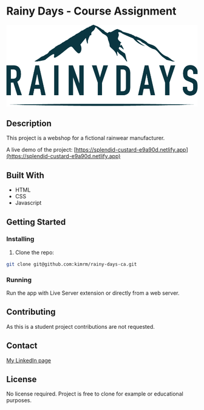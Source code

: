 # Rainy Days - Course Assignment

![image](https://github.com/kimrm/rainy-days-ca/blob/main/images/RainyDays_cropped.png?raw=true)

## Description

This project is a webshop for a fictional rainwear manufacturer.

A live demo of the project: 
[https://splendid-custard-e9a90d.netlify.app](https://splendid-custard-e9a90d.netlify.app)

## Built With

- HTML
- CSS
- Javascript

## Getting Started

### Installing

1. Clone the repo:

```bash
git clone git@github.com:kimrm/rainy-days-ca.git
```

### Running

Run the app with Live Server extension or directly from a web server.

## Contributing

As this is a student project contributions are not requested.

## Contact

[My LinkedIn page](https://www.linkedin.com/in/kim-rune-moller/)

## License

No license required. Project is free to clone for example or educational purposes.
